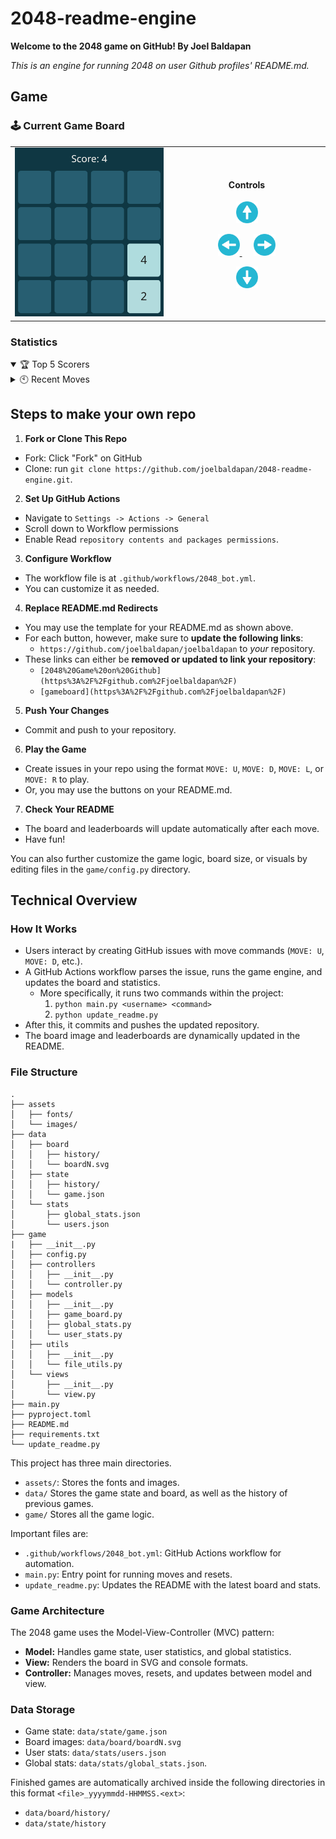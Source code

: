 # 2048-readme-engine

**Welcome to the 2048 game on GitHub! By Joel Baldapan**

_This is an engine for running 2048 on user Github profiles' README.md._

## Game

### 🕹️ Current Game Board

<table align="center">
  <tr>
    <td width="50%">
      <img src="data/board/board1.svg" alt="Current 2048 Board" style="width: 100%; max-width: 400px;">
    </td>
    <td align="center">
        <h4 align="center">Controls</h4>
        <p align="center">
          <a href="https://github.com/joelbaldapan/joelbaldapan/issues/new?title=MOVE%3A%20U&body=%23%23%20[2048%20Game%20on%20Github](https%3A%2F%2Fgithub.com%2Fjoelbaldapan%2F)%0A%0AInstructions%3A%0A-%20Important%3A%20Please%20do%20not%20edit%20the%20Issue%20Title%20above!%0A-%20Click%20the%20%60Create%60%20button%20to%20submit%20your%20move.%0A-%20Return%20to%20the%20[gameboard](https%3A%2F%2Fgithub.com%2Fjoelbaldapan%2F)%2C%20and%20refresh%20the%20page%20until%20it%20updates.">
            <img src="assets/images/arrow-u.png" alt="Up" width="35" />
          </a>
        </p>
        <p align="center">
          <a href="https://github.com/joelbaldapan/joelbaldapan/issues/new?title=MOVE%3A%20L&body=%23%23%20[2048%20Game%20on%20Github](https%3A%2F%2Fgithub.com%2Fjoelbaldapan%2F)%0A%0AInstructions%3A%0A-%20Important%3A%20Please%20do%20not%20edit%20the%20Issue%20Title%20above!%0A-%20Click%20the%20%60Create%60%20button%20to%20submit%20your%20move.%0A-%20Return%20to%20the%20[gameboard](https%3A%2F%2Fgithub.com%2Fjoelbaldapan%2F)%2C%20and%20refresh%20the%20page%20until%20it%20updates.">
            <img src="assets/images/arrow-l.png" alt="Left" width="35" />
          </a>
          &nbsp;&nbsp;&nbsp;&nbsp;
          <a href="https://github.com/joelbaldapan/joelbaldapan/issues/new?title=MOVE%3A%20R&body=%23%23%20[2048%20Game%20on%20Github](https%3A%2F%2Fgithub.com%2Fjoelbaldapan%2F)%0A%0AInstructions%3A%0A-%20Important%3A%20Please%20do%20not%20edit%20the%20Issue%20Title%20above!%0A-%20Click%20the%20%60Create%60%20button%20to%20submit%20your%20move.%0A-%20Return%20to%20the%20[gameboard](https%3A%2F%2Fgithub.com%2Fjoelbaldapan%2F)%2C%20and%20refresh%20the%20page%20until%20it%20updates.">
            <img src="assets/images/arrow-r.png" alt="Right" width="35" />
          </a>
        </p>
        <p align="center">
          <a href="https://github.com/joelbaldapan/joelbaldapan/issues/new?title=MOVE%3A%20D&body=%23%23%20[2048%20Game%20on%20Github](https%3A%2F%2Fgithub.com%2Fjoelbaldapan%2F)%0A%0AInstructions%3A%0A-%20Important%3A%20Please%20do%20not%20edit%20the%20Issue%20Title%20above!%0A-%20Click%20the%20%60Create%60%20button%20to%20submit%20your%20move.%0A-%20Return%20to%20the%20[gameboard](https%3A%2F%2Fgithub.com%2Fjoelbaldapan%2F)%2C%20and%20refresh%20the%20page%20until%20it%20updates.">
            <img src="assets/images/arrow-d.png" alt="Down" width="35" />
          </a>
        </p>
    </td>
  </tr>
</table>

### Statistics

<details open><summary>🏆️ Top 5 Scorers</summary>
 
<!--START_TOP_SCORERS_TABLE-->
<!--END_TOP_SCORERS_TABLE-->

</details>

<details><summary>🕙️ Recent Moves</summary>

<!--START_RECENT_MOVES_TABLE-->
<!--END_RECENT_MOVES_TABLE-->

</details>

## Steps to make your own repo
1. **Fork or Clone This Repo**
  - Fork: Click "Fork" on GitHub
  - Clone: run `git clone https://github.com/joelbaldapan/2048-readme-engine.git`.

2. **Set Up GitHub Actions**
  - Navigate to `Settings -> Actions -> General`
  - Scroll down to Workflow permissions
  - Enable Read `repository contents and packages permissions`.

3. **Configure Workflow**
  - The workflow file is at `.github/workflows/2048_bot.yml`.
  - You can customize it as needed.

4. **Replace README.md Redirects**
  - You may use the template for your README.md as shown above.
  - For each button, however, make sure to **update the following links**:
    - `https://github.com/joelbaldapan/joelbaldapan` to *your* repository.
  - These links can either be **removed or updated to link your repository**:
    - `[2048%20Game%20on%20Github](https%3A%2F%2Fgithub.com%2Fjoelbaldapan%2F)`
    - `[gameboard](https%3A%2F%2Fgithub.com%2Fjoelbaldapan%2F)`

5. **Push Your Changes**
  - Commit and push to your repository.

6. **Play the Game**
  - Create issues in your repo using the format `MOVE: U`, `MOVE: D`, `MOVE: L`, or `MOVE: R` to play.
  - Or, you may use the buttons on your README.md.

7. **Check Your README**
  - The board and leaderboards will update automatically after each move.
  - Have fun!

You can also further customize the game logic, board size, or visuals by editing files in the `game/config.py` directory.


## Technical Overview

### How It Works

- Users interact by creating GitHub issues with move commands (`MOVE: U`, `MOVE: D`, etc.).
- A GitHub Actions workflow parses the issue, runs the game engine, and updates the board and statistics.
  - More specifically, it runs two commands within the project:
    1. `python main.py <username> <command>`
    2. `python update_readme.py`
- After this, it commits and pushes the updated repository.
- The board image and leaderboards are dynamically updated in the README.

### File Structure

```
.
├── assets
│   ├── fonts/
│   └── images/
├── data
│   ├── board
│   │   ├── history/
│   │   └── boardN.svg
│   ├── state
│   │   ├── history/
│   │   └── game.json
│   └── stats
│       ├── global_stats.json
│       └── users.json
├── game
|   ├── __init__.py
│   ├── config.py
│   ├── controllers
│   │   ├── __init__.py
│   │   └── controller.py
│   ├── models
│   │   ├── __init__.py
│   │   ├── game_board.py
│   │   ├── global_stats.py
│   │   └── user_stats.py
│   ├── utils
│   │   ├── __init__.py
│   │   └── file_utils.py
│   └── views
│       ├── __init__.py
│       └── view.py
├── main.py
├── pyproject.toml
├── README.md
├── requirements.txt
└── update_readme.py
```

This project has three main directories.

- `assets/`: Stores the fonts and images.
- `data/` Stores the game state and board, as well as the history of previous games.
- `game/` Stores all the game logic.

Important files are:

- `.github/workflows/2048_bot.yml`: GitHub Actions workflow for automation.
- `main.py`: Entry point for running moves and resets.
- `update_readme.py`: Updates the README with the latest board and stats.

### Game Architecture

The 2048 game uses the Model-View-Controller (MVC) pattern:

- **Model:** Handles game state, user statistics, and global statistics.
- **View:** Renders the board in SVG and console formats.
- **Controller:** Manages moves, resets, and updates between model and view.

### Data Storage

- Game state: `data/state/game.json`
- Board images: `data/board/boardN.svg`
- User stats: `data/stats/users.json`
- Global stats: `data/stats/global_stats.json`.

Finished games are automatically archived inside the following directories in this format `<file>_yyyymmdd-HHMMSS.<ext>`:
- `data/board/history/`
- `data/state/history`


